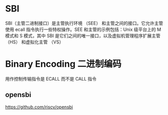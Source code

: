# SBI 
SBI（主管二进制接口）是主管执行环境 （SEE） 和主管之间的接口。它允许主管使用 ecall 指令执行一些特权操作。SEE 和主管的示例包括：Unix 级平台上的 M 模式和 S 模式，其中 SBI 是它们之间的唯一接口，以及虚拟机管理程序扩展主管 （HS） 和虚拟化主管 （VS）

# Binary Encoding  二进制编码

用作控制传输指令是 ECALL  而不是 CALL 指令





## opensbi
 
https://github.com/riscv/opensbi